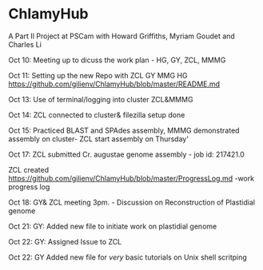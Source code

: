 # ChlamyHub
A Part II Project at PSCam with Howard Griffiths, Myriam Goudet and Charles Li


Oct 10: Meeting up to dicuss the work plan - HG, GY, ZCL, MMMG

Oct 11: Setting up the new Repo with ZCL GY MMG HG
https://github.com/gilienv/ChlamyHub/blob/master/README.md

Oct 13: Use of terminal/logging into cluster ZCL&MMMG

Oct 14: ZCL connected to cluster& filezilla setup done

Oct 15: Practiced BLAST and SPAdes assembly, MMMG demonstrated assembly on cluster- 
        ZCL start assembly on Thursday'
        
Oct 17: ZCL submitted Cr. augustae genome assembly - job id: 217421.0

ZCL created https://github.com/gilienv/ChlamyHub/blob/master/ProgressLog.md -work progress log 

Oct 18: GY& ZCL meeting 3pm. - Discussion on Reconstruction of Plastidial genome

Oct 21: GY: Added new file to initiate work on plastidial genome

Oct 22: GY: Assigned Issue to ZCL

Oct 22: GY Added new file for *very* basic tutorials on Unix shell scritping


